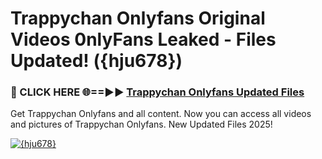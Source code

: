 # Trappychan Onlyfans Original Videos 0nlyFans Leaked - Files Updated! ({hju678})

<h3>🔴 CLICK HERE 🌐==►► <a href="https://tinyurl.com/ms9xzufz" rel="nofollow">Trappychan Onlyfans Updated Files</a></h3>

Get Trappychan Onlyfans and all content. Now you can access all videos and pictures of Trappychan Onlyfans. New Updated Files 2025!

[![{hju678}](https://i.imgur.com/PQ7UWWw.gif)](https://tinyurl.com/ms9xzufz)